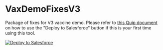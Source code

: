 # VaxDemoFixesV3
Package of fixes for V3 vaccine demo. Please refer to [this Quip document](https://salesforce.quip.com/EKXUAyCQbHJ4) on how to use the "Deploy to Salesforce" button if this is your first time using this tool.

<a href="https://githubsfdeploy.herokuapp.com?owner=thedges&repo=VaxDemoFixesV3&ref=main">
  <img alt="Deploy to Salesforce"
       src="https://raw.githubusercontent.com/afawcett/githubsfdeploy/master/deploy.png">
</a>
